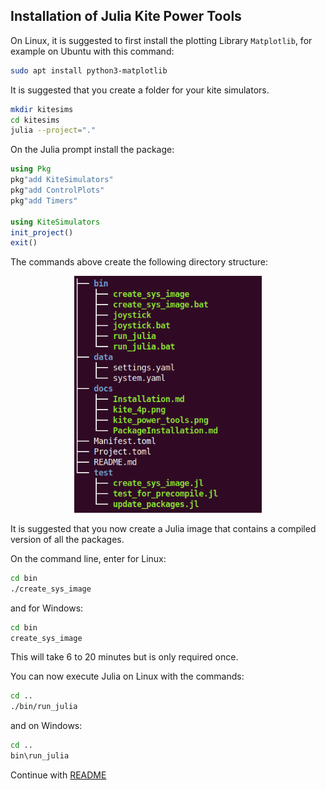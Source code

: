 ## Installation of Julia Kite Power Tools

On Linux, it is suggested to first install the plotting Library `Matplotlib`, for example on Ubuntu with this command:
```bash
sudo apt install python3-matplotlib
```

It is suggested that you create a folder for your kite simulators.
```bash
mkdir kitesims
cd kitesims
julia --project="."
```
On the Julia prompt install the package:
```julia
using Pkg
pkg"add KiteSimulators"
pkg"add ControlPlots"
pkg"add Timers"

using KiteSimulators
init_project()
exit()
```
The commands above create the following directory structure:

<p align="center"><img src="dir_structure.png" width="300" /></p>

It is suggested that you now create a Julia image that contains a compiled version of all the packages.

On the command line, enter for Linux:
```bash
cd bin
./create_sys_image
```
and for Windows:
```bash
cd bin
create_sys_image
```
This will take 6 to 20 minutes but is only required once.

You can now execute Julia on Linux with the commands:
```bash
cd ..
./bin/run_julia
```
and on Windows:
```bash
cd ..
bin\run_julia
```

Continue with [README](../README.md)
